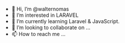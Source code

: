 - 👋 Hi, I’m @walternomas
- 👀 I’m interested in LARAVEL
- 🌱 I’m currently learning Laravel & JavaScript.
- 💞️ I’m looking to collaborate on ...
- 📫 How to reach me ...

<!---
walternomas/walternomas is a ✨ special ✨ repository because its `README.md` (this file) appears on your GitHub profile.
You can click the Preview link to take a look at your changes.
--->
